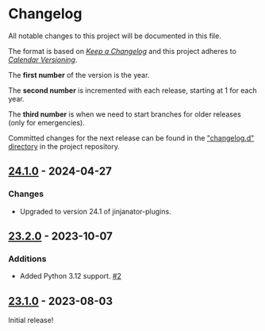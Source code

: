 # Changelog

All notable changes to this project will be documented in this file.

The format is based on [*Keep a
Changelog*](https://keepachangelog.com/en/1.0.0/) and this project
adheres to [*Calendar Versioning*](https://calver.org/).

The **first number** of the version is the year.

The **second number** is incremented with each release, starting at 1
for each year.

The **third number** is when we need to start branches for older
releases (only for emergencies).

Committed changes for the next release can be found in the ["changelog.d"
directory](https://github.com/kpfleming/jinjanator-plugin-format-toml/tree/main/changelog.d)
in the project repository.

<!--
Do *NOT* add changelog entries here!

This changelog is managed by towncrier and is compiled at release time.

See https://github.com/kpfleming/jinjanator-plugin-format-toml/blob/main/.github/CONTRIBUTING.md#changelog for details.
-->

<!-- towncrier release notes start -->

## [24.1.0](https://github.com/kpfleming/jinjanator-plugin-format-toml/tree/24.1.0) - 2024-04-27

### Changes

- Upgraded to version 24.1 of jinjanator-plugins.
  

## [23.2.0](https://github.com/kpfleming/jinjanator-plugin-format-toml/tree/23.2.0) - 2023-10-07

### Additions

- Added Python 3.12 support.
  [#2](https://github.com/kpfleming/jinjanator-plugin-format-toml/issues/2)


## [23.1.0](https://github.com/kpfleming/jinjanator-plugin-format-toml/tree/23.1.0) - 2023-08-03

Initial release!
